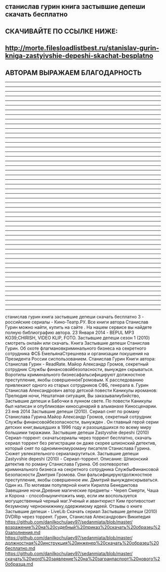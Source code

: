 станислав гурин книга застывшие депеши скачать бесплатно
--------------------------------------------------
СКАЧИВАЙТЕ ПО ССЫЛКЕ НИЖЕ:
--------------------------------------------------
http://morte.filesloadlistbest.ru/stanislav-gurin-kniga-zastyivshie-depeshi-skachat-besplatno
--------------------------------------------------
АВТОРАМ ВЫРАЖАЕМ БЛАГОДАРНОСТЬ
--------------------------------------------------
--------------------------------------------------
--------------------------------------------------
--------------------------------------------------
--------------------------------------------------
--------------------------------------------------
--------------------------------------------------
--------------------------------------------------
--------------------------------------------------
--------------------------------------------------
--------------------------------------------------
--------------------------------------------------
--------------------------------------------------
--------------------------------------------------
--------------------------------------------------
--------------------------------------------------
--------------------------------------------------
--------------------------------------------------
--------------------------------------------------
--------------------------------------------------
--------------------------------------------------
--------------------------------------------------
--------------------------------------------------
--------------------------------------------------
--------------------------------------------------
--------------------------------------------------
--------------------------------------------------
--------------------------------------------------
--------------------------------------------------
--------------------------------------------------
--------------------------------------------------
--------------------------------------------------
--------------------------------------------------
--------------------------------------------------
--------------------------------------------------
--------------------------------------------------
--------------------------------------------------
--------------------------------------------------
--------------------------------------------------
--------------------------------------------------
--------------------------------------------------
--------------------------------------------------
--------------------------------------------------
--------------------------------------------------
--------------------------------------------------
--------------------------------------------------
--------------------------------------------------
--------------------------------------------------
--------------------------------------------------
--------------------------------------------------
--------------------------------------------------
станислав гурин книга застывшие депеши скачать бесплатно З - российские сериалы - Кино-Театр.РУ. Все книги автора Станислав Гурин можно найти, купить на сайте . На нашем сервисе вы найдете полную библиографию автора. 23 Января 2014 - BEPUL MP3 KO39;CHIRISH, VIDEO KLIP, FOTO. Застывшие депеши сезон 1 (2010) смотреть онлайн или скачать. Книга Застывшие депеши Станислав Гурин. Об охоте флагмановкриминального бизнеса на секретного сотрудника ФСБ ЕмельянаСтрешнева и организации покушения на Президента России сиспользованием. Станислав Гурин  Книги автора: Станислав Гурин - ReadRate. Майор Александр Громов, секретный сотрудник Службы финансовойбезопасности, вынужден скрываться. Воротилы криминального бизнесафальсифицируют должностное преступление, якобы совершенноеГромовым. К расследованию привлекают одного из старых сотрудников СФБ, генерала в. Гурин Станислав Александрович  автор детской повести Каникулы ироманов: Прелюдия ночи, Нештатная ситуация, Вы заказывалиубийство, Застывшие депеши и Бабочки в лунном свете. По повести Каникулы был написан и опубликован киносценарий в альманахе Киносценарии. 23 янв 2014  Застывшие депеши (2010). Сериал снят по роману Станислава Гурина.Майор Александр Громов, секретный сотрудник Службы финансовойбезопасности, вынужден . Он  главный герой серии детских книг,вышедших в 1996 году и разошедшихся по всему миру большими тиражами. Застывшие депеши  Zastyvshie depeshi (2010)  Сериал-торрент: скачатьсериалы через торрент бесплатно, скачать сериал торрент без регистрации он даже скорее шпионский детектив, который снят по одноимнномуроману писателя Станислава Гурина. Сюжет увлекательного сериалакрутиться. Застывшие депеши  Zastyvshie depeshi (2010) - Сериал-торрент. Описание: Шпионский детектив по роману Станислава Гурина. Об охотеворотил криминального бизнеса на секретного сотрудника СлужбыФинансовой Безопасности Дмитрия Громова. Они фальсифицируютдолжностное преступление, якобы совершенное им. Дмитрий вынужденскрываться. Один из. По мотивам популярной книги Кирилла Бенедиктова Завещание ночи.Древние магические предметы - Череп Смерти, Чаша и Корона - способныуничтожить мир, если им воспользуется могущественный черный маг.Ученый и авантюрист Ким противостоит безумному чернокнижнику,одержимому идеей. Отзывы о книге Застывшие депеши - LiveLib
Скачать сериал Застывшие депеши (2010) DVDRip через торрент. Гурин, Станислав Александрович  Википедия
https://github.com/danilkochulaev97/sedanmiata/blob/master/возражение%20на%20судебный%20приказ%20скачать%20образец%20заполнения.md
https://github.com/danilkochulaev97/sedanmiata/blob/master/должностная%20инструкция%20инженер%20скачать%20образец%20бесплатно.md
https://github.com/danilkochulaev97/sedanmiata/blob/master/скачать%20word%20заявление%20на%20загранпаспорт%20нового%20образца.md